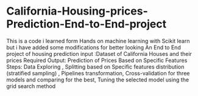 # California-Housing-prices-Prediction-End-to-End-project
This is a code i learned form Hands on machine learning with Scikit learn  but i have added  some modifications for better looking 
An End to End project of housing prediction 
input :Dataset of California Houses and their prices
Required Output: Prediction of Prices Based on  Specific Features
Steps: Data Exploring ,  Splitting based on Specific features distribution (stratified sampling) ,  Pipelines  transformation, Cross-validation for three models and comparing for the best, Tuning the selected model using the grid search method 

